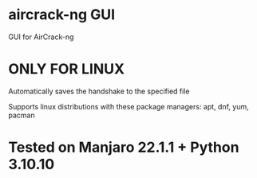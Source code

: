 # aircrack-ng GUI
GUI for AirCrack-ng
# ONLY FOR LINUX

Automatically saves the handshake to the specified file

Supports linux distributions with these package managers: apt, dnf, yum, pacman

# Tested on Manjaro 22.1.1 + Python 3.10.10
